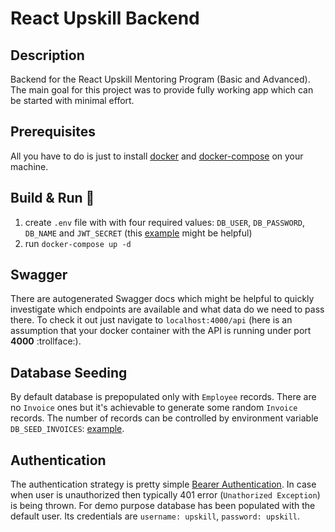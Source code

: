 # React Upskill Backend

## Description

Backend for the React Upskill Mentoring Program (Basic and Advanced). The main goal for this project was to provide fully working app which can be started with minimal effort.

## Prerequisites

All you have to do is just to install [docker](https://docs.docker.com/get-docker/) and [docker-compose](https://docs.docker.com/compose/install/) on your machine.

## Build & Run  :construction_worker:

  1. create `.env` file with with four required values: `DB_USER`, `DB_PASSWORD`, `DB_NAME` and `JWT_SECRET` (this [example](./.env.example) might be helpful)
  2. run `docker-compose up -d`

## Swagger

There are autogenerated Swagger docs which might be helpful to quickly investigate which endpoints are available and what data do we need to pass there. To check it out just navigate to `localhost:4000/api` (here is an assumption that your docker container with the API is running under port **4000** :trollface:).

## Database Seeding

By default database is prepopulated only with `Employee` records. There are no `Invoice` ones but it's achievable to generate some random `Invoice` records. The number of records can be controlled by environment variable `DB_SEED_INVOICES`: [example](./.env.example).

## Authentication

The authentication strategy is pretty simple [Bearer Authentication](https://swagger.io/docs/specification/authentication/bearer-authentication/). In case when user is unauthorized then typically 401 error (`Unathorized Exception`) is being thrown. For demo purpose database has been populated with the default user. Its credentials are `username: upskill`, `password: upskill`.
